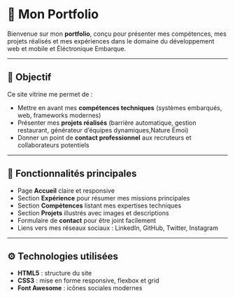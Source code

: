# 📌 Mon Portfolio 

Bienvenue sur mon **portfolio**, conçu pour présenter mes compétences, mes projets réalisés et mes expériences dans le domaine du développement web et mobile et Éléctronique Embarque.

---

## 🎯 Objectif

Ce site vitrine me permet de :
- Mettre en avant mes **compétences techniques** (systèmes embarqués, web, frameworks modernes)
- Présenter mes **projets réalisés** (barrière automatique, gestion restaurant, générateur d’équipes dynamiques,Nature Émoi)
- Donner un point de **contact professionnel** aux recruteurs et collaborateurs potentiels

---

## 🧩 Fonctionnalités principales

- Page **Accueil** claire et responsive
- Section **Expérience** pour résumer mes missions principales
- Section **Compétences** listant mes expertises techniques
- Section **Projets** illustrés avec images et descriptions
- Formulaire de **contact** pour être joint facilement
- Liens vers mes réseaux sociaux : LinkedIn, GitHub, Twitter, Instagram

---

## ⚙️ Technologies utilisées

- **HTML5** : structure du site
- **CSS3** : mise en forme responsive, flexbox et grid
- **Font Awesome** : icônes sociales modernes

